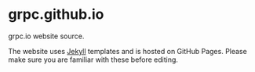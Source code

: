 # grpc.github.io
grpc.io website source.

The website uses [Jekyll](http://jekyllrb.com/) templates and is hosted on GitHub Pages. Please make sure you are familiar with these before editing.

